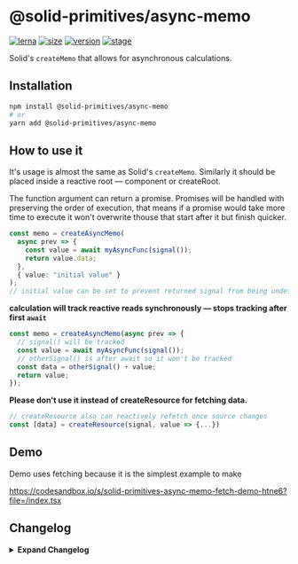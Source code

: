 # @solid-primitives/async-memo

[![lerna](https://img.shields.io/badge/maintained%20with-lerna-cc00ff.svg?style=for-the-badge)](https://lerna.js.org/)
[![size](https://img.shields.io/bundlephobia/minzip/@solid-primitives/async-memo?style=for-the-badge&label=size)](https://bundlephobia.com/package/@solid-primitives/async-memo)
[![version](https://img.shields.io/npm/v/@solid-primitives/async-memo?style=for-the-badge)](https://www.npmjs.com/package/@solid-primitives/async-memo)
[![stage](https://img.shields.io/endpoint?style=for-the-badge&url=https%3A%2F%2Fraw.githubusercontent.com%2Fdavedbase%2Fsolid-primitives%2Fmain%2Fassets%2Fbadges%2Fstage-0.json)](https://github.com/davedbase/solid-primitives#contribution-process)

Solid's `createMemo` that allows for asynchronous calculations.

## Installation

```bash
npm install @solid-primitives/async-memo
# or
yarn add @solid-primitives/async-memo
```

## How to use it

It's usage is almost the same as Solid's `createMemo`. Similarly it should be placed inside a reactive root — component or createRoot.

The function argument can return a promise. Promises will be handled with preserving the order of execution, that means if a promise would take more time to execute it won't overwrite thouse that start after it but finish quicker.

```ts
const memo = createAsyncMemo(
  async prev => {
    const value = await myAsyncFunc(signal());
    return value.data;
  },
  { value: "initial value" }
);
// initial value can be set to prevent returned signal from being undefined
```

**calculation will track reactive reads synchronously — stops tracking after first `await`**

```ts
const memo = createAsyncMemo(async prev => {
  // signal() will be tracked
  const value = await myAsyncFunc(signal());
  // otherSignal() is after await so it won't be tracked
  const data = otherSignal() + value;
  return value;
});
```

**Please don't use it instead of createResource for fetching data.**

```ts
// createResource also can reactively refetch once source changes
const [data] = createResource(signal, value => {...})
```

## Demo

Demo uses fetching because it is the simplest example to make

https://codesandbox.io/s/solid-primitives-async-memo-fetch-demo-htne6?file=/index.tsx

## Changelog

<details>
<summary><b>Expand Changelog</b></summary>

0.0.100

Initial release as a Stage-0 primitive.

</details>

